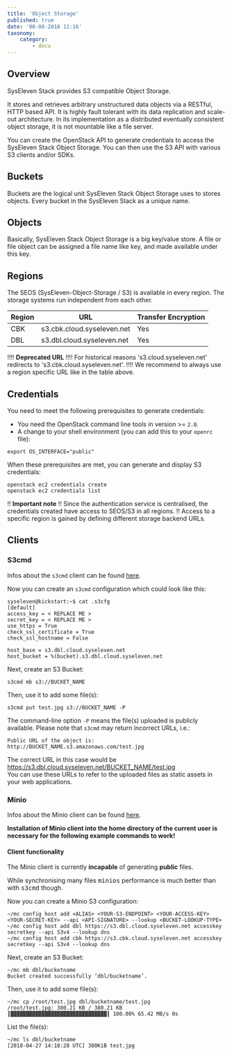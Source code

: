 ```yaml
---
title: 'Object Storage'
published: true
date: '08-08-2018 11:16'
taxonomy:
    category:
        - docu
---
```


## Overview

SysEleven Stack provides S3 compatible Object Storage.

It stores and retrieves arbitrary unstructured data objects via a RESTful, HTTP based API. It is highly fault tolerant with its data replication and scale-out architecture. In its implementation as a distributed eventually consistent object storage, it is not mountable like a file server.

You can create the OpenStack API to generate credentials to access the SysEleven Stack Object Storage. You can then use the S3 API with various S3 clients and/or SDKs.

## Buckets

Buckets are the logical unit SysEleven Stack Object Storage uses to stores objects. 
Every bucket in the SysEleven Stack as a unique name.

## Objects

Basically, SysEleven Stack Object Storage is a big key/value store. 
A file or file object can be assigned a file name like key, and made available under this key.

## Regions

The SEOS (SysEleven-Object-Storage / S3) is available in every region. The storage systems run independent from each other.

Region   | URL                         | Transfer Encryption |
---------|-----------------------------|---------------------|
CBK      | s3.cbk.cloud.syseleven.net  | Yes                 |
DBL      | s3.dbl.cloud.syseleven.net  | Yes                 |


!!!! **Deprecated URL**
!!!! For historical reasons 's3.cloud.syseleven.net' redirects to 's3.cbk.cloud.syseleven.net'.
!!!! We recommend to always use a region specific URL like in the table above.



## Credentials

You need to meet the following prerequisites to generate credentials:

* You need the OpenStack command line tools in version >= `2.0`.
* A change to your shell environment (you can add this to your `openrc` file):

```shell
export OS_INTERFACE="public"
```

When these prerequisites are met, you can generate and display S3 credentials:

```shell
openstack ec2 credentials create
openstack ec2 credentials list
```

!! **Important note**
!! Since the authentication service is centralised, the credentials created have access to SEOS/S3 in all regions.
!! Access to a specific region is gained by defining different storage backend URLs.


## Clients

### S3cmd
Infos about the `s3cmd` client can be found [here](http://s3tools.org/s3cmd).

Now you can create an `s3cmd` configuration which could look like this:

```shell
syseleven@kickstart:~$ cat .s3cfg
[default]
access_key = < REPLACE ME >
secret_key = < REPLACE ME >
use_https = True
check_ssl_certificate = True
check_ssl_hostname = False

host_base = s3.dbl.cloud.syseleven.net
host_bucket = %(bucket).s3.dbl.cloud.syseleven.net
```

Next, create an S3 Bucket:

```shell
s3cmd mb s3://BUCKET_NAME
```

Then, use it to add some file(s):

```shell
s3cmd put test.jpg s3://BUCKET_NAME -P
```

The command-line option `-P` means the file(s) uploaded is publicly available. Please note that `s3cmd` may return incorrect URLs, i.e.:

```shell
Public URL of the object is: http://BUCKET_NAME.s3.amazonaws.com/test.jpg
```

The correct URL in this case would be https://s3.dbl.cloud.syseleven.net/BUCKET_NAME/test.jpg  
You can use these URLs to refer to the uploaded files as static assets in your web applications.

### Minio
Infos about the Minio client can be found [here](https://minio.io).

**Installation of Minio client into the home directory of the current user is necessary for the following example commands to work!**

<div class="alert alert-success">
	<h4 class="alert-heading">Client functionality</h4>
	<p>The Minio client is currently <b>incapable</b> of generating <b>public</b> files.</p>
	<p>While synchronising many files <tt>minios</tt> performance is much better than with <tt>s3cmd</tt> though.</p>
</div>

Now you can create a Minio S3 configuration:

```shell
~/mc config host add <ALIAS> <YOUR-S3-ENDPOINT> <YOUR-ACCESS-KEY> <YOUR-SECRET-KEY> --api <API-SIGNATURE> --lookup <BUCKET-LOOKUP-TYPE>
~/mc config host add dbl https://s3.dbl.cloud.syseleven.net accesskey secretkey --api S3v4 --lookup dns
~/mc config host add cbk https://s3.cbk.cloud.syseleven.net accesskey secretkey --api S3v4 --lookup dns
```

Next, create an S3 Bucket:

```shell
~/mc mb dbl/bucketname
Bucket created successfully ‘dbl/bucketname’.
```

Then, use it to add some file(s):

```shell
~/mc cp /root/test.jpg dbl/bucketname/test.jpg
/root/test.jpg: 380.21 KB / 380.21 KB ┃▓▓▓▓▓▓▓▓▓▓▓▓▓▓▓▓▓▓▓▓▓▓▓▓▓▓▓▓▓▓▓┃ 100.00% 65.42 MB/s 0s
```

List the file(s):
```shell
~/mc ls dbl/bucketname
[2018-04-27 14:18:28 UTC] 380KiB test.jpg
```